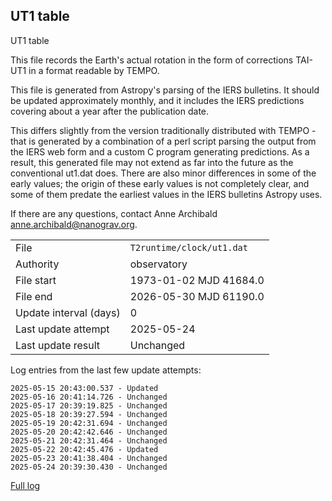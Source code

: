
## UT1 table

UT1 table

This file records the Earth's actual rotation in the form of
corrections TAI-UT1 in a format readable by TEMPO.

This file is generated from Astropy's parsing of the IERS
bulletins. It should be updated approximately monthly, and it
includes the IERS predictions covering about a year after the
publication date.

This differs slightly from the version traditionally distributed
with TEMPO - that is generated by a combination of a perl script
parsing the output from the IERS web form and a custom C program
generating predictions. As a result, this generated file may not
extend as far into the future as the conventional ut1.dat does.
There are also minor differences in some of the early values; the
origin of these early values is not completely clear, and some of
them predate the earliest values in the IERS bulletins Astropy uses.

If there are any questions, contact Anne Archibald
<anne.archibald@nanograv.org>.

|     |     |
|:--- |:--- |
| File | `T2runtime/clock/ut1.dat` |
| Authority | observatory |
| File start | 1973-01-02 MJD 41684.0 |
| File end | 2026-05-30 MJD 61190.0 |
| Update interval (days) | 0 |
| Last update attempt | 2025-05-24 |
| Last update result | Unchanged |

Log entries from the last few update attempts:
```
2025-05-15 20:43:00.537 - Updated
2025-05-16 20:41:14.726 - Unchanged
2025-05-17 20:39:19.825 - Unchanged
2025-05-18 20:39:27.594 - Unchanged
2025-05-19 20:42:31.694 - Unchanged
2025-05-20 20:42:42.646 - Unchanged
2025-05-21 20:42:31.464 - Unchanged
2025-05-22 20:42:45.476 - Updated
2025-05-23 20:41:38.404 - Unchanged
2025-05-24 20:39:30.430 - Unchanged
```
[Full log](https://raw.githubusercontent.com/ipta/pulsar-clock-corrections/main/log/T2runtime/clock/ut1.dat.log)
